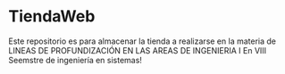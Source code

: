 # TiendaWeb
Este repositorio es para almacenar la tienda a realizarse en la materia de LINEAS DE PROFUNDIZACIÓN EN LAS AREAS DE INGENIERIA I 
En VIII Seemstre de ingeniería en sistemas! 
